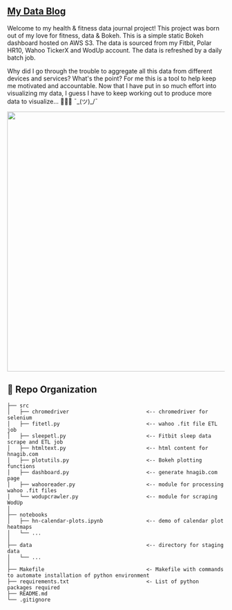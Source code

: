 ## [My Data Blog](hnagib.com)

Welcome to my health & fitness data journal project! This project was born out of my love for fitness, data & Bokeh. This is a simple static Bokeh dashboard hosted on AWS S3. The data is sourced from my Fitbit, Polar HR10, Wahoo TickerX and WodUp account. The data is refreshed by a daily batch job. 

Why did I go through the trouble to aggregate all this data from different devices and services? What's the point? For me this is a tool to help keep me motivated and accountable. Now that I have put in so much effort into visualizing my data, I guess I have to keep working out to produce more data to visualize... 💪🏽🤓 ¯\_(ツ)_/¯

[<img width=600 src="https://github.com/hnagib/training-dashboard/blob/master/img/dash-demo.png">](http://hnagib.com)


:open_file_folder: Repo Organization
--------------------------------

    ├── src                
    │   ├── chromedriver                         <-- chromedriver for selenium    
    │   ├── fitetl.py                            <-- wahoo .fit file ETL job    
    │   ├── sleepetl.py                          <-- Fitbit sleep data scrape and ETL job
    │   ├── htmltext.py                          <-- html content for hnagib.com      
    │   ├── plotutils.py                         <-- Bokeh plotting functions   
    │   ├── dashboard.py                         <-- generate hnagib.com page
    │   ├── wahooreader.py                       <-- module for processing wahoo .fit files       
    │   └── wodupcrawler.py                      <-- module for scraping WodUp
    │
    ├── notebooks          
    │   ├── hn-calendar-plots.ipynb              <-- demo of calendar plot heatmaps         
    │   └── ...            
    │
    ├── data                                     <-- directory for staging data
    │   └── ... 
    │
    ├── Makefile                                 <- Makefile with commands to automate installation of python environment
    ├── requirements.txt                         <- List of python packages required     
    ├── README.md
    └── .gitignore         
